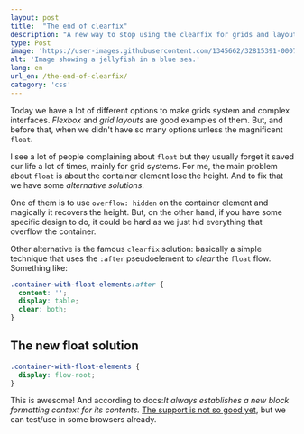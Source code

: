 ```yaml
---
layout: post
title:  "The end of clearfix"
description: "A new way to stop using the clearfix for grids and layouts."
type: Post
image: 'https://user-images.githubusercontent.com/1345662/32815391-00071d56-c99b-11e7-9a91-898127f9ac8d.jpg'
alt: 'Image showing a jellyfish in a blue sea.'
lang: en
url_en: /the-end-of-clearfix/
category: 'css'
---
```


Today we have a lot of different options to make grids system and complex interfaces. _Flexbox_ and _grid layouts_ are good examples of them. But, and before that, when we didn't have so many options unless the magnificent `float`.

I see a lot of people complaining about `float` but they usually forget it saved our life a lot of times, mainly for grid systems. For me, the main problem about `float` is about the container element lose the height. And to fix that we have some _alternative solutions_.

One of them is to use `overflow: hidden` on the container element and magically it recovers the height. But, on the other hand, if you have some specific design to do, it could be hard as we just hid everything that overflow the container.

Other alternative is the famous `clearfix` solution: basically a simple technique that uses the `:after` pseudoelement to _clear_ the `float` flow. Something like:

```css
.container-with-float-elements:after {
  content: '';
  display: table;
  clear: both;
}
```

## The new float solution

```css
.container-with-float-elements {
  display: flow-root;
}
```

This is awesome! And according to docs:_It always establishes a new block formatting context for its contents._ [The support is not so good yet](https://caniuse.com/#feat=flow-root), but we can test/use in some browsers already.
